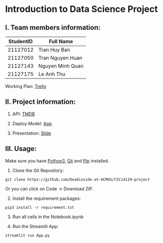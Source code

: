 # Introduction to Data Science Project

## I. Team members information:

StudentID|Full Name
-|-
21127012|Tran Huy Ban
21127050|Tran Nguyen Huan
21127143|Nguyen Minh Quan
21127175|Le Anh Thu

Working Plan: [Trello](https://trello.com/b/OZv1cijH/main)

## II. Project information:
1. API:
[TMDB](https://developer.themoviedb.org/docs)

2. Deploy Model:
[App](https://i2ds-movie-recommendation-project.streamlit.app/)

3. Presentation:
[Slide](https://drive.google.com/file/d/1tH2rhpB4L-U1tXbTB-YRQrfJPZ-EyHTz/view?usp=sharing)

## III. Usage:
Make sure you have [Python3](https://www.python.org/downloads/), [Git](https://git-scm.com/downloads) and [Pip](https://pypi.org/project/pip/) installed.

1. Clone the Git Repository:
```
git clone https://github.com/Deadinside-at-HCMUS/CSC14119-project
```
Or you can click on Code -> Download ZIP.

2. Install the requirement packages:
```
pip3 install -r requirement.txt
```
3. Run all cells in the Notebook.ipynb

4. Run the Streamlit App:
```
streamlit run App.py
```
